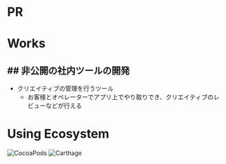# PR

# Works

## ## 非公開の社内ツールの開発

- クリエイティブの管理を行うツール
  - お客様とオペレーターでアプリ上でやり取りでき、クリエイティブのレビューなどが行える

# Using Ecosystem

![CocoaPods](/cocoapods.png 'CocoaPods')
![Carthage](/carthage.png 'Carthage')
